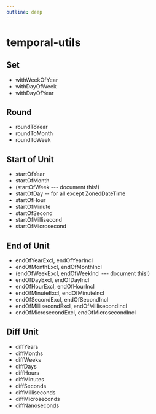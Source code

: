 ```yaml
---
outline: deep
---
```


# temporal-utils

## Set

- withWeekOfYear
- withDayOfWeek
- withDayOfYear

## Round

- roundToYear
- roundToMonth
- roundToWeek

## Start of Unit

- startOfYear
- startOfMonth
- (startOfWeek --- document this!)
- startOfDay -- for all except ZonedDateTime
- startOfHour
- startOfMinute
- startOfSecond
- startOfMillisecond
- startOfMicrosecond

## End of Unit

- endOfYearExcl, endOfYearIncl
- endOfMonthExcl, endOfMonthIncl
- (endOfWeekExcl, endOfWeekIncl --- document this!)
- endOfDayExcl, endOfDayIncl
- endOfHourExcl, endOfHourIncl
- endOfMinuteExcl, endOfMinuteIncl
- endOfSecondExcl, endOfSecondIncl
- endOfMillisecondExcl, endOfMillisecondIncl
- endOfMicrosecondExcl, endOfMicrosecondIncl

## Diff Unit

- diffYears
- diffMonths
- diffWeeks
- diffDays
- diffHours
- diffMinutes
- diffSeconds
- diffMilliseconds
- diffMicroseconds
- diffNanoseconds
